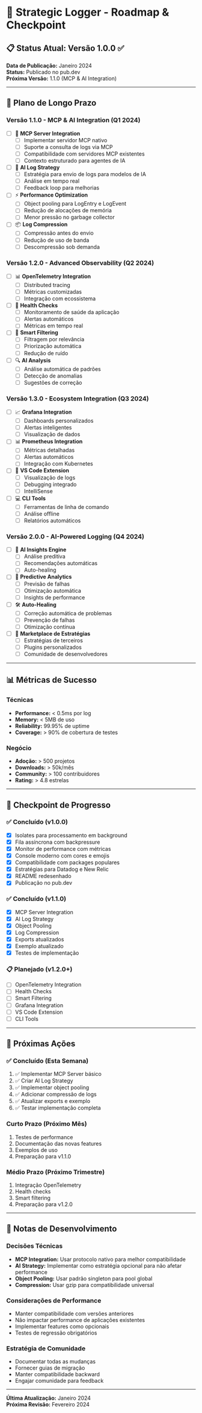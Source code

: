 # 🚀 Strategic Logger - Roadmap & Checkpoint

## 📋 Status Atual: Versão 1.0.0 ✅

**Data de Publicação:** Janeiro 2024  
**Status:** Publicado no pub.dev  
**Próxima Versão:** 1.1.0 (MCP & AI Integration)

---

## 🎯 Plano de Longo Prazo

### **Versão 1.1.0 - MCP & AI Integration (Q1 2024)**
- [ ] 🔧 **MCP Server Integration**
  - [ ] Implementar servidor MCP nativo
  - [ ] Suporte a consulta de logs via MCP
  - [ ] Compatibilidade com servidores MCP existentes
  - [ ] Contexto estruturado para agentes de IA

- [ ] 🤖 **AI Log Strategy**
  - [ ] Estratégia para envio de logs para modelos de IA
  - [ ] Análise em tempo real
  - [ ] Feedback loop para melhorias

- [ ] ⚡ **Performance Optimization**
  - [ ] Object pooling para LogEntry e LogEvent
  - [ ] Redução de alocações de memória
  - [ ] Menor pressão no garbage collector

- [ ] 📦 **Log Compression**
  - [ ] Compressão antes do envio
  - [ ] Redução de uso de banda
  - [ ] Descompressão sob demanda

### **Versão 1.2.0 - Advanced Observability (Q2 2024)**
- [ ] 📊 **OpenTelemetry Integration**
  - [ ] Distributed tracing
  - [ ] Métricas customizadas
  - [ ] Integração com ecossistema

- [ ] 🏥 **Health Checks**
  - [ ] Monitoramento de saúde da aplicação
  - [ ] Alertas automáticos
  - [ ] Métricas em tempo real

- [ ] 🧠 **Smart Filtering**
  - [ ] Filtragem por relevância
  - [ ] Priorização automática
  - [ ] Redução de ruído

- [ ] 🔍 **AI Analysis**
  - [ ] Análise automática de padrões
  - [ ] Detecção de anomalias
  - [ ] Sugestões de correção

### **Versão 1.3.0 - Ecosystem Integration (Q3 2024)**
- [ ] 📈 **Grafana Integration**
  - [ ] Dashboards personalizados
  - [ ] Alertas inteligentes
  - [ ] Visualização de dados

- [ ] 📊 **Prometheus Integration**
  - [ ] Métricas detalhadas
  - [ ] Alertas automáticos
  - [ ] Integração com Kubernetes

- [ ] 🔧 **VS Code Extension**
  - [ ] Visualização de logs
  - [ ] Debugging integrado
  - [ ] IntelliSense

- [ ] 💻 **CLI Tools**
  - [ ] Ferramentas de linha de comando
  - [ ] Análise offline
  - [ ] Relatórios automáticos

### **Versão 2.0.0 - AI-Powered Logging (Q4 2024)**
- [ ] 🧠 **AI Insights Engine**
  - [ ] Análise preditiva
  - [ ] Recomendações automáticas
  - [ ] Auto-healing

- [ ] 🔮 **Predictive Analytics**
  - [ ] Previsão de falhas
  - [ ] Otimização automática
  - [ ] Insights de performance

- [ ] 🛠️ **Auto-Healing**
  - [ ] Correção automática de problemas
  - [ ] Prevenção de falhas
  - [ ] Otimização contínua

- [ ] 🏪 **Marketplace de Estratégias**
  - [ ] Estratégias de terceiros
  - [ ] Plugins personalizados
  - [ ] Comunidade de desenvolvedores

---

## 📊 Métricas de Sucesso

### **Técnicas**
- **Performance:** < 0.5ms por log
- **Memory:** < 5MB de uso
- **Reliability:** 99.95% de uptime
- **Coverage:** > 90% de cobertura de testes

### **Negócio**
- **Adoção:** > 500 projetos
- **Downloads:** > 50k/mês
- **Community:** > 100 contribuidores
- **Rating:** > 4.8 estrelas

---

## 🔄 Checkpoint de Progresso

### **✅ Concluído (v1.0.0)**
- [x] Isolates para processamento em background
- [x] Fila assíncrona com backpressure
- [x] Monitor de performance com métricas
- [x] Console moderno com cores e emojis
- [x] Compatibilidade com packages populares
- [x] Estratégias para Datadog e New Relic
- [x] README redesenhado
- [x] Publicação no pub.dev

### **✅ Concluído (v1.1.0)**
- [x] MCP Server Integration
- [x] AI Log Strategy
- [x] Object Pooling
- [x] Log Compression
- [x] Exports atualizados
- [x] Exemplo atualizado
- [x] Testes de implementação

### **📋 Planejado (v1.2.0+)**
- [ ] OpenTelemetry Integration
- [ ] Health Checks
- [ ] Smart Filtering
- [ ] Grafana Integration
- [ ] VS Code Extension
- [ ] CLI Tools

---

## 🎯 Próximas Ações

### **✅ Concluído (Esta Semana)**
1. ✅ Implementar MCP Server básico
2. ✅ Criar AI Log Strategy
3. ✅ Implementar object pooling
4. ✅ Adicionar compressão de logs
5. ✅ Atualizar exports e exemplo
6. ✅ Testar implementação completa

### **Curto Prazo (Próximo Mês)**
1. Testes de performance
2. Documentação das novas features
3. Exemplos de uso
4. Preparação para v1.1.0

### **Médio Prazo (Próximo Trimestre)**
1. Integração OpenTelemetry
2. Health checks
3. Smart filtering
4. Preparação para v1.2.0

---

## 📝 Notas de Desenvolvimento

### **Decisões Técnicas**
- **MCP Integration:** Usar protocolo nativo para melhor compatibilidade
- **AI Strategy:** Implementar como estratégia opcional para não afetar performance
- **Object Pooling:** Usar padrão singleton para pool global
- **Compression:** Usar gzip para compatibilidade universal

### **Considerações de Performance**
- Manter compatibilidade com versões anteriores
- Não impactar performance de aplicações existentes
- Implementar features como opcionais
- Testes de regressão obrigatórios

### **Estratégia de Comunidade**
- Documentar todas as mudanças
- Fornecer guias de migração
- Manter compatibilidade backward
- Engajar comunidade para feedback

---

**Última Atualização:** Janeiro 2024  
**Próxima Revisão:** Fevereiro 2024
